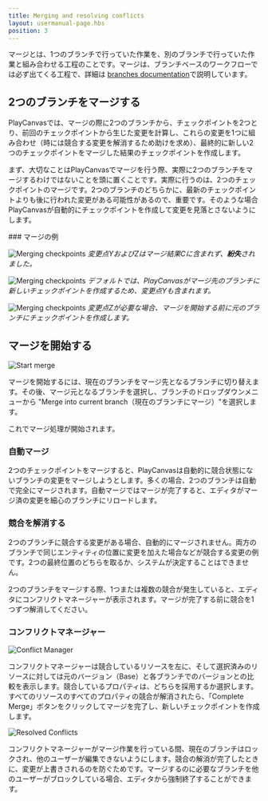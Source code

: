 ```yaml
---
title: Merging and resolving conflicts
layout: usermanual-page.hbs
position: 3
---
```


マージとは、1つのブランチで行っていた作業を、別のブランチで行っていた作業と組み合わせる工程のことです。マージは、ブランチベースのワークフローでは必ず出てくる工程で、詳細は [branches documentation][1]で説明しています。

## 2つのブランチをマージする

PlayCanvasでは、マージの際に2つのブランチから、チェックポイントを2つとり、前回のチェックポイントから生じた変更を計算し、これらの変更を1つに組み合わせ（時には競合する変更を解消するため助けを求め）、最終的に新しい2つのチェックポイントをマージした結果のチェックポイントを作成します。

まず、大切なことはPlayCanvasでマージを行う際、実際に2つのブランチをマージするわけではないことを頭に置くことです。実際に行うのは、2つのチェックポイントのマージです。2つのブランチのどちらかに、最新のチェックポイントよりも後に行われた変更がある可能性があるので、重要です。そのような場合PlayCanvasが自動的にチェックポイントを作成して変更を見落とさないようにします。

### マージの例

![Merging checkpoints][6]
*変更点YおよびZはマージ結果Cに含まれず、**紛失**されました。*

![Merging checkpoints][7]
*デフォルトでは、PlayCanvasがマージ先のブランチに新しいチェックポイントを作成するため、変更点Yも含まれます。*

![Merging checkpoints][8]
*変更点Zが必要な場合、マージを開始する前に元のブランチにチェックポイントを作成します。*

## マージを開始する

![Start merge][3]

マージを開始するには、現在のブランチをマージ先となるブランチに切り替えます。その後、マージ元となるブランチを選択し、ブランチのドロップダウンメニューから "Merge into current branch（現在のブランチにマージ）"を選択します。

これでマージ処理が開始されます。

### 自動マージ

2つのチェックポイントをマージすると、PlayCanvasは自動的に競合状態にないブランチの変更をマージしようとします。多くの場合、2つのブランチは自動で完全にマージされます。自動マージではマージが完了すると、エディタがマージ済の変更を細心のブランチにリロードします。

### 競合を解消する

2つのブランチに競合する変更がある場合、自動的にマージされません。両方のブランチで同じエンティティの位置に変更を加えた場合などが競合する変更の例です。2つの最終位置のどちらを取るか、システムが決定することはできません。

2つのブランチをマージする際、1つまたは複数の競合が発生していると、エディタにコンフリクトマネージャーが表示されます。マージが完了する前に競合を1つずつ解消してください。

### コンフリクトマネージャー

![Conflict Manager][4]

コンフリクトマネージャーは競合しているリソースを左に、そして選択済みのリソースに対しては元のバージョン（Base）と各ブランチでのバージョンとの比較を表示します。競合しているプロパティは、どちらを採用するか選択します。すべてのリソースのすべてのプロパティの競合が解消されたら、「Complete Merge」ボタンをクリックしてマージを完了し、新しいチェックポイントを作成します。

![Resolved Conflicts][5]

コンフリクトマネージャーがマージ作業を行っている間、現在のブランチはロックされ、他のユーザーが編集できないようにします。競合の解消が完了したときに、変更が上書きされるのを防ぐためです。マージするのに必要なブランチを他のユーザーがブロックしている場合、エディタから強制終了することができます。

[1]: /user-manual/version-control/branches

[3]: /images/user-manual/version-control/start-merge.jpg
[4]: /images/user-manual/version-control/conflict-manager.jpg
[5]: /images/user-manual/version-control/conflicts-resolved.jpg

[6]: /images/user-manual/version-control/merging-checkpoints-1.png
[7]: /images/user-manual/version-control/merging-checkpoints-2.png
[8]: /images/user-manual/version-control/merging-checkpoints-3.png

